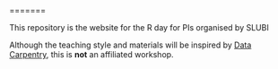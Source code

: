 =======

This repository is the website for the R day for PIs organised by SLUBI

Although the teaching style and materials will be inspired by
[Data Carpentry](http://datacarpentry.org), this is **not** an affiliated
workshop.

